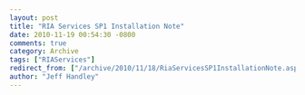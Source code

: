 ```yaml
---
layout: post
title: "RIA Services SP1 Installation Note"
date: 2010-11-19 00:54:30 -0800
comments: true
category: Archive
tags: ["RIAServices"]
redirect_from: ["/archive/2010/11/18/RiaServicesSP1InstallationNote.aspx/", "/archive/2010/11/18/riaservicessp1installationnote.aspx"]
author: "Jeff Handley"
---
```


